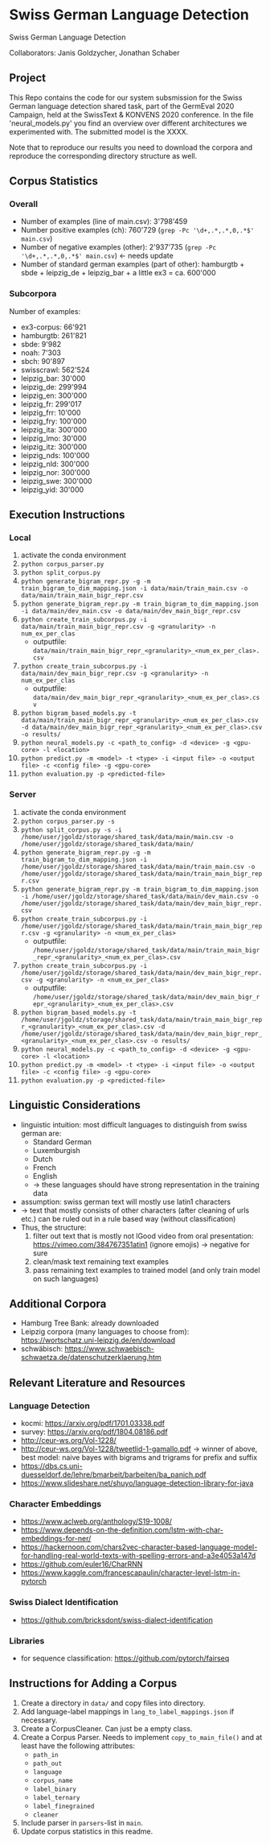 # Swiss German Language Detection

Swiss German Language Detection

Collaborators: Janis Goldzycher, Jonathan Schaber

## Project

This Repo contains the code for our system subsmission for the Swiss German language detection shared task, part of the GermEval 2020 Campaign, held at the SwissText & KONVENS 2020 conference.
In the file 'neural_models.py' you find an overview over different architectures we experimented with.
The submitted model is the XXXX.

Note that to reproduce our results you need to download the corpora and reproduce the corresponding directory structure as well.

## Corpus Statistics

### Overall
- Number of examples (line of main.csv): 3'798'459
- Number positive examples (ch): 760'729 (`grep -Pc '\d+,.*,.*,0,.*$' main.csv`)
- Number of negative examples (other): 2'937'735 (`grep -Pc '\d+,.*,.*,0,.*$' main.csv`) <- needs update
- Number of standard german examples (part of other): hamburgtb + sbde + leipzig_de + leipzig_bar + a little ex3 = ca. 600'000

### Subcorpora

Number of examples:
- ex3-corpus: 66'921
- hamburgtb: 261'821
- sbde: 9'982
- noah: 7'303
- sbch: 90'897
- swisscrawl: 562'524
- leipzig_bar: 30'000 
- leipzig_de: 299'994
- leipzig_en: 300'000
- leipzig_fr: 299'017
- leipzig_frr: 10'000
- leipzig_fry: 100'000
- leipzig_ita: 300'000
- leipzig_lmo: 30'000
- leipzig_itz: 300'000
- leipzig_nds: 100'000
- leipzig_nld: 300'000
- leipzig_nor: 300'000
- leipzig_swe: 300'000
- leipzig_yid: 30'000


## Execution Instructions

### Local 
1. activate the conda environment
2. `python corpus_parser.py`
3. `python split_corpus.py`
4. `python generate_bigram_repr.py -g -m train_bigram_to_dim_mapping.json -i data/main/train_main.csv -o data/main/train_main_bigr_repr.csv`
5. `python generate_bigram_repr.py -m train_bigram_to_dim_mapping.json -i data/main/dev_main.csv -o data/main/dev_main_bigr_repr.csv`
6. `python create_train_subcorpus.py -i data/main/train_main_bigr_repr.csv -g <granularity> -n num_ex_per_clas`
    - outputfile: `data/main/train_main_bigr_repr_<granularity>_<num_ex_per_clas>.csv`
7. `python create_train_subcorpus.py -i data/main/dev_main_bigr_repr.csv -g <granularity> -n num_ex_per_clas`
    - outputfile: `data/main/dev_main_bigr_repr_<granularity>_<num_ex_per_clas>.csv`
8. `python bigram_based_models.py -t data/main/train_main_bigr_repr_<granularity>_<num_ex_per_clas>.csv -d data/main/dev_main_bigr_repr_<granularity>_<num_ex_per_clas>.csv -o results/`
9. `python neural_models.py -c <path_to_config> -d <device> -g <gpu-core> -l <location>`
10. `python predict.py -m <model> -t <type> -i <input file> -o <output file> -c <config file> -g <gpu-core>`
11. `python evaluation.py -p <predicted-file>`

### Server
1. activate the conda environment
2. `python corpus_parser.py -s`
3. `python split_corpus.py -s -i /home/user/jgoldz/storage/shared_task/data/main/main.csv -o /home/user/jgoldz/storage/shared_task/data/main/`
4. `python generate_bigram_repr.py -g -m train_bigram_to_dim_mapping.json -i /home/user/jgoldz/storage/shared_task/data/main/train_main.csv -o /home/user/jgoldz/storage/shared_task/data/main/train_main_bigr_repr.csv`
5. `python generate_bigram_repr.py -m train_bigram_to_dim_mapping.json -i /home/user/jgoldz/storage/shared_task/data/main/dev_main.csv -o /home/user/jgoldz/storage/shared_task/data/main/dev_main_bigr_repr.csv`
6. `python create_train_subcorpus.py -i /home/user/jgoldz/storage/shared_task/data/main/train_main_bigr_repr.csv -g <granularity> -n <num_ex_per_clas>`
    - outputfile: `/home/user/jgoldz/storage/shared_task/data/main/train_main_bigr_repr_<granularity>_<num_ex_per_clas>.csv`
7. `python create_train_subcorpus.py -i /home/user/jgoldz/storage/shared_task/data/main/dev_main_bigr_repr.csv -g <granularity> -n <num_ex_per_clas>`
    - outputfile: `/home/user/jgoldz/storage/shared_task/data/main/dev_main_bigr_repr_<granularity>_<num_ex_per_clas>.csv`
8. `python bigram_based_models.py -t /home/user/jgoldz/storage/shared_task/data/main/train_main_bigr_repr_<granularity>_<num_ex_per_clas>.csv -d /home/user/jgoldz/storage/shared_task/data/main/dev_main_bigr_repr_<granularity>_<num_ex_per_clas>.csv -o results/`
9. `python neural_models.py -c <path_to_config> -d <device> -g <gpu-core> -l <location>`
10. `python predict.py -m <model> -t <type> -i <input file> -o <output file> -c <config file> -g <gpu-core>`
11. `python evaluation.py -p <predicted-file>`

## Linguistic Considerations

- linguistic intuition: most difficult languages to distinguish from swiss german are:
  - Standard German
  - Luxemburgish
  - Dutch
  - French
  - English
  - -> these languages should have strong representation in the training data
- assumption: swiss german text will mostly use latin1 characters
- -> text that mostly consists of other characters (after cleaning of urls etc.) can be ruled out in a 
rule based way (without classification)
- Thus, the structure:
  1. filter out text that is mostly not lGood video from oral presentation: https://vimeo.com/384767351atin1 (ignore emojis) -> negative for sure
  2. clean/mask text remaining text examples
  3. pass remaining text examples to trained model (and only train model on such languages)

## Additional Corpora
- Hamburg Tree Bank: already downloaded
- Leipzig corpora (many languages to choose from): https://wortschatz.uni-leipzig.de/en/download
- schwäbisch: https://www.schwaebisch-schwaetza.de/datenschutzerklaerung.htm


## Relevant Literature and Resources

### Language Detection
- kocmi: https://arxiv.org/pdf/1701.03338.pdf
- survey: https://arxiv.org/pdf/1804.08186.pdf
- http://ceur-ws.org/Vol-1228/
- http://ceur-ws.org/Vol-1228/tweetlid-1-gamallo.pdf -> winner of above, best model: naive bayes with bigrams and trigrams for prefix and suffix
- https://dbs.cs.uni-duesseldorf.de/lehre/bmarbeit/barbeiten/ba_panich.pdf
- https://www.slideshare.net/shuyo/language-detection-library-for-java

### Character Embeddings
- https://www.aclweb.org/anthology/S19-1008/
- https://www.depends-on-the-definition.com/lstm-with-char-embeddings-for-ner/
- https://hackernoon.com/chars2vec-character-based-language-model-for-handling-real-world-texts-with-spelling-errors-and-a3e4053a147d
- https://github.com/euler16/CharRNN
- https://www.kaggle.com/francescapaulin/character-level-lstm-in-pytorch

### Swiss Dialect Identification
- https://github.com/bricksdont/swiss-dialect-identification

### Libraries
- for sequence classification: https://github.com/pytorch/fairseq

## Instructions for Adding a Corpus

1. Create a directory in `data/` and copy files into directory.
2. Add language-label mappings in `lang_to_label_mappings.json` if necessary.
3. Create a CorpusCleaner. Can just be a empty class.
4. Create a Corpus Parser. Needs to implement `copy_to_main_file()` and at least have the following attributes: 
    * `path_in`
    * `path_out` 
    * `language`
    * `corpus_name`
    * `label_binary`
    * `label_ternary`
    * `label_finegrained`
    * `cleaner`
5. Include parser in `parsers`-list in `main`.
6. Update corpus statistics in this readme.
